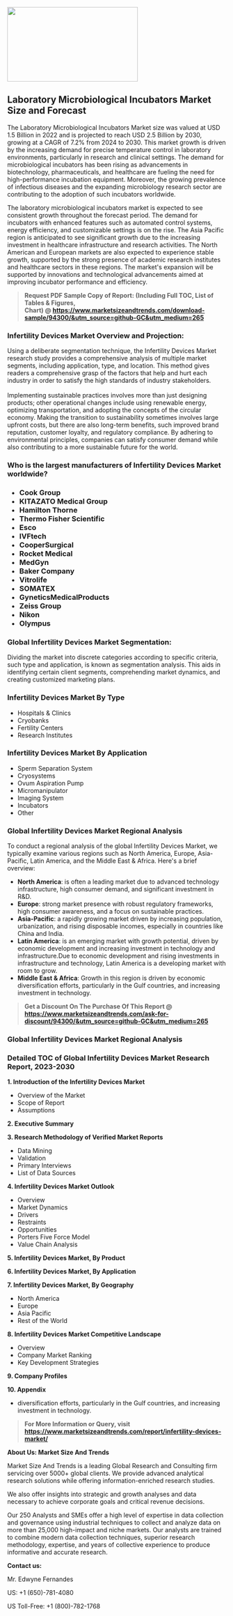 <p><img class="alignnone size-medium wp-image-20088" src="https://ffe5etoiles.com/wp-content/uploads/2024/12/MST1-300x171.png" alt="" width="300" height="171" /></p><h2>Laboratory Microbiological Incubators Market Size and Forecast</h2><p>The Laboratory Microbiological Incubators Market size was valued at USD 1.5 Billion in 2022 and is projected to reach USD 2.5 Billion by 2030, growing at a CAGR of 7.2% from 2024 to 2030. This market growth is driven by the increasing demand for precise temperature control in laboratory environments, particularly in research and clinical settings. The demand for microbiological incubators has been rising as advancements in biotechnology, pharmaceuticals, and healthcare are fueling the need for high-performance incubation equipment. Moreover, the growing prevalence of infectious diseases and the expanding microbiology research sector are contributing to the adoption of such incubators worldwide.</p><p>The laboratory microbiological incubators market is expected to see consistent growth throughout the forecast period. The demand for incubators with enhanced features such as automated control systems, energy efficiency, and customizable settings is on the rise. The Asia Pacific region is anticipated to see significant growth due to the increasing investment in healthcare infrastructure and research activities. The North American and European markets are also expected to experience stable growth, supported by the strong presence of academic research institutes and healthcare sectors in these regions. The market's expansion will be supported by innovations and technological advancements aimed at improving incubator performance and efficiency.</p></p><blockquote id="" class=""><strong>Request PDF Sample Copy of Report: (Including Full TOC, List of Tables &amp; Figures, Chart)&nbsp;@&nbsp;<strong><a href="https://www.marketsizeandtrends.com/download-sample/94300/&utm_source=github-GC&utm_medium=265" target="_blank">https://www.marketsizeandtrends.com/download-sample/94300/&utm_source=github-GC&utm_medium=265</a></strong></strong></blockquote><h3 id="" class="">Infertility Devices Market&nbsp;Overview and Projection:</h3><p id="" class="">Using a deliberate segmentation technique, the Infertility Devices Market research study provides a comprehensive analysis of multiple market segments, including application, type, and location. This method gives readers a comprehensive grasp of the factors that help and hurt each industry in order to satisfy the high standards of industry stakeholders. <br /> <br />Implementing sustainable practices involves more than just designing products; other operational changes include using renewable energy, optimizing transportation, and adopting the concepts of the circular economy. Making the transition to sustainability sometimes involves large upfront costs, but there are also long-term benefits, such improved brand reputation, customer loyalty, and regulatory compliance. By adhering to environmental principles, companies can satisfy consumer demand while also contributing to a more sustainable future for the world.</p><h3 id="" class="">Who is the largest manufacturers of&nbsp;Infertility Devices Market worldwide?</h3><h3 class=""><p><ul><li>Cook Group </li><li> KITAZATO Medical Group </li><li> Hamilton Thorne </li><li> Thermo Fisher Scientific </li><li> Esco </li><li> IVFtech </li><li> CooperSurgical </li><li> Rocket Medical </li><li> MedGyn </li><li> Baker Company </li><li> Vitrolife </li><li> SOMATEX </li><li> GyneticsMedicalProducts </li><li> Zeiss Group </li><li> Nikon </li><li> Olympus</li></ul></p></h3><h3 id="" class="">Global&nbsp;Infertility Devices Market Segmentation:</h3><p id="" class="">Dividing the market into discrete categories according to specific criteria, such type and application, is known as segmentation analysis. This aids in identifying certain client segments, comprehending market dynamics, and creating customized marketing plans.</p><h3 id="" class="">Infertility Devices Market&nbsp;By Type</h3><p><p><ul><li>Hospitals & Clinics</li><li> Cryobanks</li><li> Fertility Centers</li><li> Research Institutes</p></li></ul></p></p><h3 id="" class="">Infertility Devices Market&nbsp;By Application</h3><p class=""><p><ul><li>Sperm Separation System</li><li> Cryosystems</li><li> Ovum Aspiration Pump</li><li> Micromanipulator</li><li> Imaging System</li><li> Incubators</li><li> Other</li></ul></p></p><h3 id="" class="">Global Infertility Devices Market Regional Analysis</h3><p id="" class="">To conduct a regional analysis of the global Infertility Devices Market, we typically examine various regions such as North America, Europe, Asia-Pacific, Latin America, and the Middle East &amp; Africa. Here's a brief overview:</p><ul><li><strong>North America</strong>: is often a leading market due to advanced technology infrastructure, high consumer demand, and significant investment in R&amp;D.</li><li><strong>Europe</strong>: strong market presence with robust regulatory frameworks, high consumer awareness, and a focus on sustainable practices.</li><li><strong>Asia-Pacific</strong>: a rapidly growing market driven by increasing population, urbanization, and rising disposable incomes, especially in countries like China and India.</li><li><strong>Latin America</strong>: is an emerging market with growth potential, driven by economic development and increasing investment in technology and infrastructure.Due to economic development and rising investments in infrastructure and technology, Latin America is a developing market with room to grow.</li><li><strong>Middle East &amp; Africa</strong>: Growth in this region is driven by economic diversification efforts, particularly in the Gulf countries, and increasing investment in technology.</li></ul><blockquote id="" class=""><strong>Get a Discount On The Purchase Of This Report @ <strong><a href="https://www.marketsizeandtrends.com/ask-for-discount/94300/&utm_source=github-GC&utm_medium=265" target="_blank">https://www.marketsizeandtrends.com/ask-for-discount/94300/&utm_source=github-GC&utm_medium=265</a></strong></strong></blockquote><h3 id="" class="">Global Infertility Devices Market Regional Analysis</h3><h3 id="" class="">Detailed TOC of Global Infertility Devices Market Research Report, 2023-2030</h3><p id="" class=""><strong>1. Introduction of the Infertility Devices Market</strong></p><ul><li>Overview of the Market</li><li>Scope of Report</li><li>Assumptions</li></ul><p id="" class=""><strong>2. Executive Summary</strong></p><p id="" class=""><strong>3. Research Methodology of Verified Market Reports</strong></p><ul><li>Data Mining</li><li>Validation</li><li>Primary Interviews</li><li>List of Data Sources</li></ul><p id="" class=""><strong>4. Infertility Devices Market Outlook</strong></p><ul><li>Overview</li><li>Market Dynamics</li><li>Drivers</li><li>Restraints</li><li>Opportunities</li><li>Porters Five Force Model</li><li>Value Chain Analysis</li></ul><p id="" class=""><strong>5. Infertility Devices Market, By Product</strong></p><p id="" class=""><strong>6. Infertility Devices Market, By Application</strong></p><p id="" class=""><strong>7. Infertility Devices Market, By Geography</strong></p><ul><li>North America</li><li>Europe</li><li>Asia Pacific</li><li>Rest of the World</li></ul><p id="" class=""><strong>8. Infertility Devices Market Competitive Landscape</strong></p><ul><li>Overview</li><li>Company Market Ranking</li><li>Key Development Strategies</li></ul><p id="" class=""><strong>9. Company Profiles</strong></p><p id="" class=""><strong>10. Appendix</strong></p><ul><li>diversification efforts, particularly in the Gulf countries, and increasing investment in technology.</li></ul><blockquote id="" class=""><strong>For More Information or Query, visit <strong><strong><a href="https://www.marketsizeandtrends.com/report/infertility-devices-market/" target="_blank">https://www.marketsizeandtrends.com/report/infertility-devices-market/</a></strong></strong></strong></blockquote><p id="" class=""><strong>About Us: Market Size And Trends</strong></p><p id="" class="">Market Size And Trends is a leading Global Research and Consulting firm servicing over 5000+ global clients. We provide advanced analytical research solutions while offering information-enriched research studies.</p><p id="" class="">We also offer insights into strategic and growth analyses and data necessary to achieve corporate goals and critical revenue decisions.</p><p id="" class="">Our 250 Analysts and SMEs offer a high level of expertise in data collection and governance using industrial techniques to collect and analyze data on more than 25,000 high-impact and niche markets. Our analysts are trained to combine modern data collection techniques, superior research methodology, expertise, and years of collective experience to produce informative and accurate research.</p><p id="" class=""><strong>Contact us:</strong></p><p id="" class="">Mr. Edwyne Fernandes</p><p id="" class="">US: +1 (650)-781-4080</p><p id="" class="">US Toll-Free: +1 (800)-782-1768</p>
